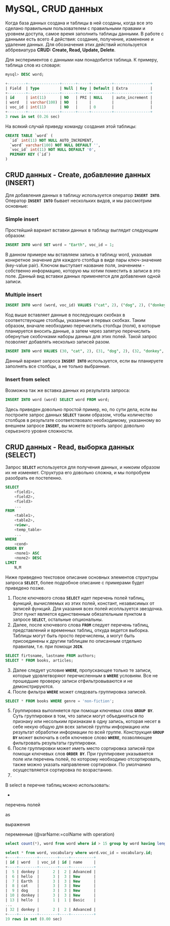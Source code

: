 # MySQL, CRUD данных

Когда база данных создана и таблицы в ней созданы, когда все это сделано правильным пользователем с правильными правами и уровнем доступа, самое время заполнить таблицы данными. В работе с данными есть всего 4 действия: создание, получение, изменение и удаление данных. Для обозначения этих действий используется аббревиатура **CRUD: Create, Read, Update, Delete**.

Для экспериментов с данными нам понадобится таблица. К примеру, таблица слов из словаря:

```sql
mysql> DESC word;

+--------+--------------+------+-----+---------+----------------+
| Field  | Type         | Null | Key | Default | Extra          |
+--------+--------------+------+-----+---------+----------------+
| id     | int(11)      | NO   | PRI | NULL    | auto_increment |
| word   | varchar(100) | NO   |     |         |                |
| voc_id | int(11)      | NO   |     | 0       |                |
+--------+--------------+------+-----+---------+----------------+
3 rows in set (0.26 sec)
```

На всякий случай приведу команду создания этой таблицы:

```sql
CREATE TABLE `word` (
  `id` int(11) NOT NULL AUTO_INCREMENT,
  `word` varchar(100) NOT NULL DEFAULT '',
  `voc_id` int(11) NOT NULL DEFAULT '0',
  PRIMARY KEY (`id`)
)
```

## CRUD данных - Create, добавление данных (INSERT)

Для добавления данных в таблицу используется оператор **`INSERT INTO`**. Оператор **`INSERT INTO`** бывает нескольких видов, и мы рассмотрим основные:

### Simple insert

Простейший вариант вставки данных в таблицу выглядит следующим образом:

```sql
INSERT INTO word SET word = "Earth", voc_id = 1;
```

В данном примере мы вставляем запись в таблицу word, указывая конкретное значение для каждого столбца в виде пары ключ-значение (key-value pair). Ключом выступает название поля, значением - собственно информацию, которую мы хотим поместить в записи в это поле.
Данный вид вставки данных применяется для добавления одной записи.

### Multiple insert

```sql
INSERT INTO word (word, voc_id) VALUES ("cat", 2), ("dog", 2), ("donkey", 2);
```
Код выше вставляет данные в последующих скобках в соответствующие столбцы, указанные в первых скобках. Таким образом, вначале необходимо перечислить столбцы (поля), в которые планируется вносить данные, а затем через запятую перечислить обернутые скобочками наборы данных для этих полей. Такой запрос позволяет добавлять несколько записей разом.

```sql
INSERT INTO word VALUES (30, "cat", 2), (31, "dog", 2), (32, "donkey", 2);

```
Данный вариант запроса  **`INSERT INTO`** используется, если вы планируете заполнять все столбцы, а не только выбранные.

### Insert from select

Возможна так же вставка данных из результата запроса:

```sql
INSERT INTO word (word) SELECT word FROM word;
```
Здесь приведен довольно простой пример, но, по сути дела, если вы построите запрос данных **`SELECT`** таким образом, чтобы количество столбцов в результате соответствовало необходимому, указанному во внешнем запросе **`INSERT`**, вы можете встроить запрос довольно серьезного уровня сложности.

## CRUD данных - Read, выборка данных (SELECT)

Запрос **`SELECT`** используется для получения данных, и никоим образом их не изменяет. Структура его довольно сложна, и мы попробуем разобрать ее постепенно. 

```sql
SELECT
    <field1>,
    <field2>,
    <field3>
    ...
FROM
    <table1>,
    <table2>,
    <view>,
    <temp_table>
    ...
WHERE
    <cond>
ORDER BY
    <поле1> ASC
    <поле2> DESC
LIMIT
    N,M
```


Ниже приведено текстовое описание основных элементов структуры запроса **`SELECT`**, более подробное описание с примерами будет приведено позже.

1. После ключевого слова **`SELECT`** идет перечень полей таблиц, функций, вычисляемых из этих полей, констант, независимых от записей функций. Для указания всех полей исопльзуется звездочка. Этот пункт является единственным обязательным пунктом в запросе **`SELECT`**, остальные опциональны.
2. Далее, после ключевого слова **`FROM`** следует перечень таблиц, представлений и временных таблиц, откуда ведется выборка. Таблицы могут быть просто перечислены, а могут быть присоединены к другим таблицам по описанным отдельно правилам, т.е. при помощи **`JOIN`**.


```sql
SELECT firtsname, lastname FROM authors;
SELECT * FROM books, articles;
```

3. Далее следует условие **`WHERE`**, пропускающее только те записи, которые удовлетворяют перечисленным в **`WHERE`** условиям. Все не прошедшие проверку записи отфильтровываются и не демонстрируются.
4. После фильтра **`WHERE`** может следовать группировка записей. 


```sql
SELECT * FROM books WHERE genre = 'non-fiction';
```

5. Группировка выполняется при помощи ключевых слов **`GROUP BY`**. Суть группировки в том, что записи могут объединяться по признаку или несольким признакам в одну запись, которая несет в себе некую общую для всех записей группы информацию или результат обработки информации по всей группе. Конструкция **`GROUP BY`** может включать в себя ключевое слово **`WHERE`**, позволяющее фильтровать результаты группировки.
5. После группировки может иметь место сортировка записей при помощи ключевых слов **`ORDER BY`**. При группировке указывается поле или перечень полей, по которому необходимо отсортировать, также можно указать направление сортировки. По умолчанию осуществляется сортировка по возрастанию.
6. 


В select в перечне таблиц можно использовать:

*

перечень полей

as

выражения

переменные (@varName:=colName with operation)


```sql
select count(*), word from word where id > 15 group by word having length(word) > 3 order by word limit 1, 2;
```



```sql
select * from word, vocabulary where word.voc_id = vocabulary.id;
+----+--------+--------+----+----------+
| id | word   | voc_id | id | name     |
+----+--------+--------+----+----------+
|  5 | donkey |      2 |  2 | Advanced |
|  6 | hello  |      3 |  3 | New      |
|  7 | Earth  |      3 |  3 | New      |
|  8 | cat    |      3 |  3 | New      |
|  9 | dog    |      3 |  3 | New      |
| 10 | donkey |      3 |  3 | New      |
| 13 | hello  |      1 |  1 | Basic    |
...
| 32 | donkey |      2 |  2 | Advanced |
+----+--------+--------+----+----------+
19 rows in set (0.00 sec)
```